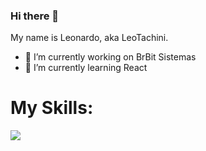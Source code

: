 ### Hi there 👋
My name is Leonardo, aka LeoTachini.

- 🔭 I’m currently working on BrBit Sistemas
- 🌱 I’m currently learning React
<!--
**leotachini/leotachini** is a ✨ _special_ ✨ repository because its `README.md` (this file) appears on your GitHub profile.

Here are some ideas to get you started:

- 🔭 I’m currently working on BrBit Sistemas
- 🌱 I’m currently learning React
- 👯 I’m looking to collaborate on ...
- 🤔 I’m looking for help with ...
- 💬 Ask me about ...
- 📫 How to reach me: ...
- 😄 Pronouns: ...
- ⚡ Fun fact: ...
-->

<h1>My Skills:</h1>
<img src="![image](https://github.com/leotachini/leotachini/assets/96491016/adac0415-e6d3-4f0d-932b-43d87db51013)
">
